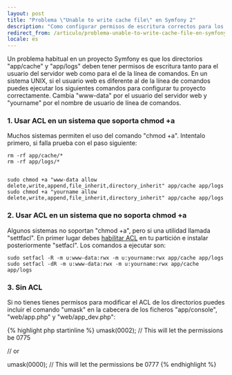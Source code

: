 ```yaml
---
layout: post
title: "Problema \"Unable to write cache file\" en Symfony 2"
description: "Como configurar permisos de escritura correctos para los directorios cache/ y logs/ en Symfony 2"
redirect_from: /articulo/problema-unable-to-write-cache-file-en-symfony-2/
locale: es
---
```


Un problema habitual en un proyecto Symfony es que los directorios "app/cache" y "app/logs" deben tener permisos de escritura tanto para el usuario del servidor web como para el de la línea de comandos. En un sistema UNIX, si el usuario web es diferente al de la línea de comandos puedes ejecutar los siguientes comandos para configurar tu proyecto correctamente. Cambia "www-data" por el usuario del servidor web y "yourname" por el nombre de usuario de línea de comandos.

### 1. Usar ACL en un sistema que soporta chmod +a
Muchos sistemas permiten el uso del comando "chmod +a". Intentalo primero, si falla prueba con el paso siguiente:

    rm -rf app/cache/*
    rm -rf app/logs/*


    sudo chmod +a "www-data allow delete,write,append,file_inherit,directory_inherit" app/cache app/logs
    sudo chmod +a "yourname allow delete,write,append,file_inherit,directory_inherit" app/cache app/logs

### 2. Usar ACL en un sistema que no soporta chmod +a
Algunos sistemas no soportan "chmod +a", pero si una utilidad llamada "settfacl". En primer lugar debes <a href="https://help.ubuntu.com/community/FilePermissions#ACLs">habilitar ACL</a> en tu partición e instalar posteriormente "setfacl". Los comandos a ejecutar son:

    sudo setfacl -R -m u:www-data:rwx -m u:yourname:rwx app/cache app/logs
    sudo setfacl -dR -m u:www-data:rwx -m u:yourname:rwx app/cache app/logs

### 3. Sin ACL
Si no tienes tienes permisos para modificar el ACL de los directorios puedes incluir el comando "umask" en la cabecera de los ficheros "app/console", "web/app.php" y "web/app_dev.php":

{% highlight php startinline %}
umask(0002); // This will let the permissions be 0775

// or

umask(0000); // This will let the permissions be 0777
{% endhighlight %}